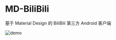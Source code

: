 ﻿# MD-BiliBili
基于 Material Design 的 BiliBili 第三方 Android 客户端

![demo](https://lh3.googleusercontent.com/p-TW67uES9z_NnAhVp-Y9fmCeHyCBmqOQBNYWXixQxGD=w381-h677-no)
